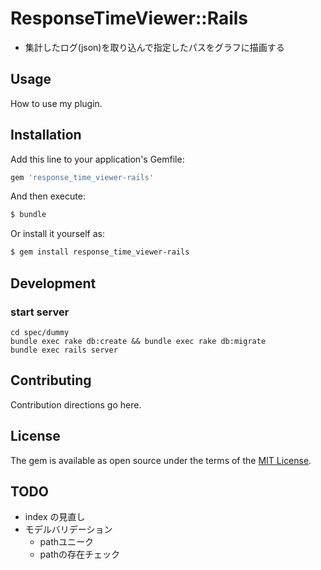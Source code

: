 # ResponseTimeViewer::Rails
* 集計したログ(json)を取り込んで指定したパスをグラフに描画する

## Usage
How to use my plugin.

## Installation
Add this line to your application's Gemfile:

```ruby
gem 'response_time_viewer-rails'
```

And then execute:
```bash
$ bundle
```

Or install it yourself as:
```bash
$ gem install response_time_viewer-rails
```

## Development
### start server
```
cd spec/dummy
bundle exec rake db:create && bundle exec rake db:migrate
bundle exec rails server
```

## Contributing
Contribution directions go here.

## License
The gem is available as open source under the terms of the [MIT License](http://opensource.org/licenses/MIT).

## TODO
* index の見直し
* モデルバリデーション
  * pathユニーク
  * pathの存在チェック
